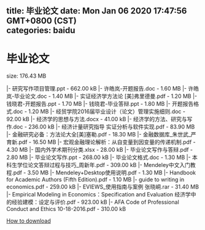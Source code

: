 
title: 毕业论文
date: Mon Jan 06 2020 17:47:56 GMT+0800 (CST)    
categories: baidu
---

# 毕业论文
size: 176.43 MB
 
 
|- 研究写作项目管理.ppt - 662.00 kB
|- 许皓岚-开题报告.doc - 1.60 MB
|- 许皓岚-毕业论文.doc - 1.40 MB
|- 实证经济学方法论 [美]弗里德曼.pdf - 1.20 MB
|- 钱晓君-开题报告.ppt - 1.70 MB
|- 钱晓君-毕业答辩.ppt - 1.80 MB
|- 开题报告格式.doc - 1.20 MB
|- 经贸学院2016届毕业设计（论文）管理实施细则.doc - 92.00 kB
|- 经济学的思想与方法.docx - 41.00 kB
|- 经济学的方法、研究与写作.doc - 236.00 kB
|- 经济计量研究指导 实证分析与软件实现.pdf - 83.90 MB
|- 金融研究必备：方法论大全[美]塞勒.pdf - 18.30 MB
|- 金融数据库_朱世武_严育新.pdf - 16.50 MB
|- 宏观金融理论解析：从自变量到因变量的传递机制.pdf - 4.30 MB
|- 国内外学术期刊分类.xlsx - 28.00 kB
|- 毕业论文写作与答辩.pdf - 2.80 MB
|- 毕业论文写作.ppt - 268.00 kB
|- 毕业论文格式.doc - 1.30 MB
|- 本科生学位论文答辩过程与技巧_周新年.pdf - 309.00 kB
|- Mendeley中文入门教程.pdf - 3.50 MB
|- Mendeley+Desktop使用说明.pdf - 1.30 MB
|- Handbook for Academic Authors (Fifth Edition).pdf - 1.10 MB
|- guide to writing in economics.pdf - 259.00 kB
|- EVIEWS_使用指南与案例 张晓峒.rar - 31.40 MB
|- Empirical Modeling in Economics：Specification and Evaluation 经济学中的经验建模：设定与评价.pdf - 923.00 kB
|- AFA Code of Professional Conduct and Ethics 10-18-2016.pdf - 310.00 kB

[How to download](https://bpcam.bemobtrk.com/go/2ceec3aa-1ca2-46d6-b9ff-aaa5c184517c?jno=1528)